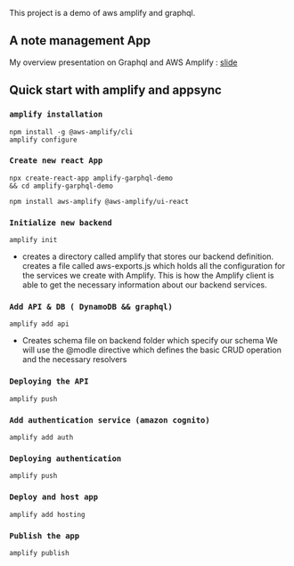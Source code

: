 This project is a demo of aws amplify and graphql.
## A note management App 

My overview presentation on Graphql and AWS Amplify : [slide](https://docs.google.com/presentation/d/1NeHLap4_IGZGF0EGUxDs_07ru1ui_BbsMQMS3D8lxhs/edit?usp=sharing)

## Quick start with amplify and appsync 

### `amplify installation` 

```
npm install -g @aws-amplify/cli
amplify configure
```

### `Create new react App ` 
```
npx create-react-app amplify-garphql-demo 
&& cd amplify-garphql-demo

npm install aws-amplify @aws-amplify/ui-react

```

### `Initialize new backend `
```
amplify init
```

* creates a directory called amplify that stores our backend definition. 
creates a file called aws-exports.js which holds all the configuration for the services we create with Amplify. This is how the Amplify client is able to get the necessary information about our backend services.

### `Add API & DB ( DynamoDB && graphql)`
```
amplify add api
```
* Creates schema file on backend folder which specify our schema 
We will use the @modle directive which defines the basic CRUD operation and the necessary resolvers 


### `Deploying the API` 
```
amplify push 
```

### `Add authentication service (amazon cognito) `

```
amplify add auth
```


### `Deploying authentication`
```
amplify push
```


### `Deploy and host app`

```
amplify add hosting
```


### `Publish the app`
```
amplify publish

```

